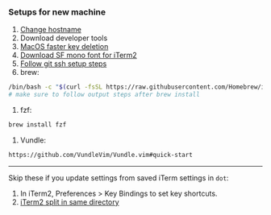 ### Setups for new machine

1. [Change hostname](https://support.apple.com/en-gb/guide/mac-help/mchlp2322/mac)
2. Download developer tools
3. [MacOS faster key deletion](https://superuser.com/questions/677665/increase-the-speed-at-which-the-delete-key-deletes-things-on-osx)
4. [Download SF mono font for iTerm2](https://developer.apple.com/fonts/)
5. [Follow git ssh setup steps](https://docs.github.com/en/authentication/connecting-to-github-with-ssh/generating-a-new-ssh-key-and-adding-it-to-the-ssh-agent)
6. brew:
```zsh
/bin/bash -c "$(curl -fsSL https://raw.githubusercontent.com/Homebrew/install/HEAD/install.sh)"
# make sure to follow output steps after brew install
```

1. fzf:
```zsh
brew install fzf
```

1. Vundle:
```zsh
https://github.com/VundleVim/Vundle.vim#quick-start
```

------------------

Skip these if you update settings from saved iTerm settings in `dot`:

1. In iTerm2, Preferences > Key Bindings to set key shortcuts.
1. [iTerm2 split in same directory](https://apple.stackexchange.com/questions/337377/iterm2-split-vertically-with-current-profile-with-same-working-directory)
